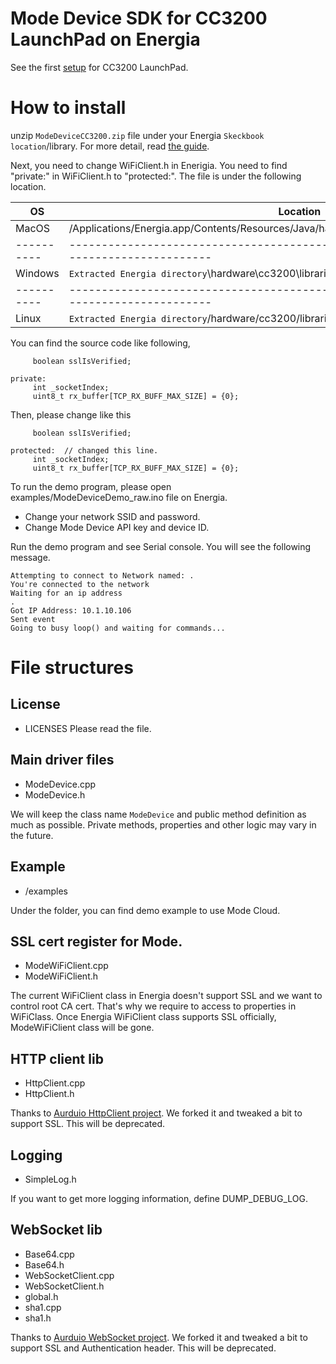 # Mode Device SDK for CC3200 LaunchPad on Energia

See the first [setup](http://energia.nu/pin-maps/guide_cc3200launchpad/) for CC3200 LaunchPad.

# How to install

unzip `ModeDeviceCC3200.zip` file under your Energia `Skeckbook location`/library.
For more detail, read [the guide](http://energia.nu/Guide_Environment.html#libraries).

Next, you need to change WiFiClient.h in Enerigia. You need to find "private:" in WiFiClient.h to "protected:". The file is under the following location.

| OS         | Location                                                                                      |
| ---------- | --------------------------------------------------------------------------------------------- |
| MacOS      | /Applications/Energia.app/Contents/Resources/Java/hardware/cc3200/libraries/WiFi/WiFiClient.h |
| ---------- | --------------------------------------------------------------------------------------------- |
| Windows    | `Extracted Energia directory`\hardware\cc3200\libraries\WiFi\WiFiClient.h                     |
| ---------- | --------------------------------------------------------------------------------------------- |
| Linux      | `Extracted Energia directory`/hardware/cc3200/libraries/WiFi/WiFiClient.h                     |


You can find the source code like following,

~~~
     boolean sslIsVerified;
     
private:
     int _socketIndex;
     uint8_t rx_buffer[TCP_RX_BUFF_MAX_SIZE] = {0};
~~~

Then, please change like this

~~~
     boolean sslIsVerified;
     
protected:  // changed this line.
     int _socketIndex;
     uint8_t rx_buffer[TCP_RX_BUFF_MAX_SIZE] = {0};
~~~

To run the demo program, please open examples/ModeDeviceDemo_raw.ino file on Energia.

- Change your network SSID and password.
- Change Mode Device API key and device ID.

Run the demo program and see Serial console. You will see the following message.

~~~
Attempting to connect to Network named: .
You're connected to the network
Waiting for an ip address
.
Got IP Address: 10.1.10.106
Sent event
Going to busy loop() and waiting for commands...
~~~

# File structures
## License
- LICENSES
Please read the file.

## Main driver files
- ModeDevice.cpp
- ModeDevice.h

We will keep the class name `ModeDevice` and public method definition as much as possible.
Private methods, properties and other logic may vary in the future.

## Example
- /examples

Under the folder, you can find demo example to use Mode Cloud.

## SSL cert register for Mode.
- ModeWiFiClient.cpp
- ModeWiFiClient.h

The current WiFiClient class in Energia doesn't support SSL and we want to control root CA cert. That's why we require to access to properties in WiFiClass.
Once Energia WiFiClient class supports SSL officially, ModeWiFiClient class will be gone.

## HTTP client lib
- HttpClient.cpp
- HttpClient.h

Thanks to [Aurduio HttpClient project](https://github.com/amcewen/HttpClient). We forked it and tweaked a bit to support SSL. This will be deprecated.

## Logging
- SimpleLog.h

If you want to get more logging information, define DUMP_DEBUG_LOG.

## WebSocket lib
- Base64.cpp
- Base64.h
- WebSocketClient.cpp
- WebSocketClient.h
- global.h
- sha1.cpp
- sha1.h

Thanks to [Aurduio WebSocket project](https://github.com/brandenhall/Arduino-Websocket).
We forked it and tweaked a bit to support SSL and Authentication header. This will be deprecated.

